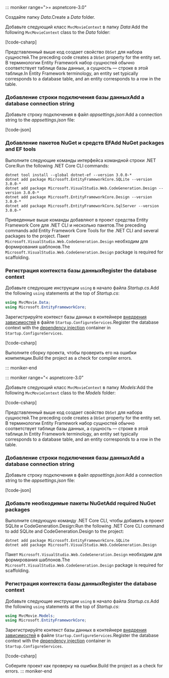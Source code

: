 ::: moniker range=">= aspnetcore-3.0"

<a name="dc"></a>

<span data-ttu-id="bbce0-101">Создайте папку *Data*.</span><span class="sxs-lookup"><span data-stu-id="bbce0-101">Create a *Data* folder.</span></span>

<span data-ttu-id="bbce0-102">Добавьте следующий класс `MvcMovieContext` в папку *Data*:</span><span class="sxs-lookup"><span data-stu-id="bbce0-102">Add the following `MvcMovieContext` class to the *Data* folder:</span></span>  

[!code-csharp[](~/tutorials/first-mvc-app/start-mvc/sample/MvcMovie3/zDocOnly/MvcMovieContext.cs?name=snippet)]

<span data-ttu-id="bbce0-103">Представленный выше код создает свойство `DbSet` для набора сущностей.</span><span class="sxs-lookup"><span data-stu-id="bbce0-103">The preceding code creates a `DbSet` property for the entity set.</span></span> <span data-ttu-id="bbce0-104">В терминологии Entity Framework набор сущностей обычно соответствует таблице базы данных, а сущность — строке в этой таблице.</span><span class="sxs-lookup"><span data-stu-id="bbce0-104">In Entity Framework terminology, an entity set typically corresponds to a database table, and an entity corresponds to a row in the table.</span></span>

<a name="cs"></a>

### <a name="add-a-database-connection-string"></a><span data-ttu-id="bbce0-105">Добавление строки подключения базы данных</span><span class="sxs-lookup"><span data-stu-id="bbce0-105">Add a database connection string</span></span>

<span data-ttu-id="bbce0-106">Добавьте строку подключения в файл *appsettings.json*:</span><span class="sxs-lookup"><span data-stu-id="bbce0-106">Add a connection string to the *appsettings.json* file:</span></span>

[!code-json[](~/tutorials/first-mvc-app/start-mvc/sample/MvcMovie3/appsettings_SQLite.json?highlight=10-12)]

### <a name="add-nuget-packages-and-ef-tools"></a><span data-ttu-id="bbce0-107">Добавление пакетов NuGet и средств EF</span><span class="sxs-lookup"><span data-stu-id="bbce0-107">Add NuGet packages and EF tools</span></span>

<span data-ttu-id="bbce0-108">Выполните следующие команды интерфейса командной строки .NET Core:</span><span class="sxs-lookup"><span data-stu-id="bbce0-108">Run the following .NET Core CLI commands:</span></span>

```console
dotnet tool install --global dotnet-ef --version 3.0.0-*
dotnet add package Microsoft.EntityFrameworkCore.SQLite --version 3.0.0-*
dotnet add package Microsoft.VisualStudio.Web.CodeGeneration.Design --version 3.0.0-*
dotnet add package Microsoft.EntityFrameworkCore.Design --version 3.0.0-*
dotnet add package Microsoft.EntityFrameworkCore.SqlServer --version 3.0.0-*
```

<span data-ttu-id="bbce0-109">Приведенные выше команды добавляют в проект средства Entity Framework Core для .NET CLI и несколько пакетов.</span><span class="sxs-lookup"><span data-stu-id="bbce0-109">The preceding commands add Entity Framework Core Tools for the .NET CLI and several packages to the project.</span></span> <span data-ttu-id="bbce0-110">Пакет `Microsoft.VisualStudio.Web.CodeGeneration.Design` необходим для формирования шаблонов.</span><span class="sxs-lookup"><span data-stu-id="bbce0-110">The `Microsoft.VisualStudio.Web.CodeGeneration.Design` package is required for scaffolding.</span></span>

<a name="reg"></a>

### <a name="register-the-database-context"></a><span data-ttu-id="bbce0-111">Регистрация контекста базы данных</span><span class="sxs-lookup"><span data-stu-id="bbce0-111">Register the database context</span></span>

<span data-ttu-id="bbce0-112">Добавьте следующие инструкции `using` в начало файла *Startup.cs*.</span><span class="sxs-lookup"><span data-stu-id="bbce0-112">Add the following `using` statements at the top of *Startup.cs*:</span></span>

```csharp
using MvcMovie.Data;
using Microsoft.EntityFrameworkCore;
```

<span data-ttu-id="bbce0-113">Зарегистрируйте контекст базы данных в контейнере [внедрения зависимостей](xref:fundamentals/dependency-injection) в файле `Startup.ConfigureServices`.</span><span class="sxs-lookup"><span data-stu-id="bbce0-113">Register the database context with the [dependency injection](xref:fundamentals/dependency-injection) container in `Startup.ConfigureServices`.</span></span>

[!code-csharp[](~/tutorials/first-mvc-app/start-mvc/sample/MvcMovie3/Startup.cs?name=snippet_UseSqlite&highlight=6-7)]

<span data-ttu-id="bbce0-114">Выполните сборку проекта, чтобы проверить его на ошибки компиляции.</span><span class="sxs-lookup"><span data-stu-id="bbce0-114">Build the project as a check for compiler errors.</span></span>

::: moniker-end

::: moniker range="< aspnetcore-3.0"

<span data-ttu-id="bbce0-115">Добавьте следующий класс `MvcMovieContext` в папку *Models*:</span><span class="sxs-lookup"><span data-stu-id="bbce0-115">Add the following `MvcMovieContext` class to the *Models* folder:</span></span>  

[!code-csharp[](~/tutorials/first-mvc-app/start-mvc/sample/MvcMovie22/Data/MvcMovieContext.cs)]

<span data-ttu-id="bbce0-116">Представленный выше код создает свойство `DbSet` для набора сущностей.</span><span class="sxs-lookup"><span data-stu-id="bbce0-116">The preceding code creates a `DbSet` property for the entity set.</span></span> <span data-ttu-id="bbce0-117">В терминологии Entity Framework набор сущностей обычно соответствует таблице базы данных, а сущность — строке в этой таблице.</span><span class="sxs-lookup"><span data-stu-id="bbce0-117">In Entity Framework terminology, an entity set typically corresponds to a database table, and an entity corresponds to a row in the table.</span></span>

<a name="cs"></a>

### <a name="add-a-database-connection-string"></a><span data-ttu-id="bbce0-118">Добавление строки подключения базы данных</span><span class="sxs-lookup"><span data-stu-id="bbce0-118">Add a database connection string</span></span>

<span data-ttu-id="bbce0-119">Добавьте строку подключения в файл *appsettings.json*:</span><span class="sxs-lookup"><span data-stu-id="bbce0-119">Add a connection string to the *appsettings.json* file:</span></span>

[!code-json[](~/tutorials/razor-pages/razor-pages-start/sample/RazorPagesMovie/appsettings_SQLite.json?highlight=8-10)]

### <a name="add-required-nuget-packages"></a><span data-ttu-id="bbce0-120">Добавьте необходимые пакеты NuGet</span><span class="sxs-lookup"><span data-stu-id="bbce0-120">Add required NuGet packages</span></span>

<span data-ttu-id="bbce0-121">Выполните следующую команду .NET Core CLI, чтобы добавить в проект SQLite и CodeGeneration.Design:</span><span class="sxs-lookup"><span data-stu-id="bbce0-121">Run the following .NET Core CLI command to add SQLite and CodeGeneration.Design  to the project:</span></span>

```console
dotnet add package Microsoft.EntityFrameworkCore.SQLite
dotnet add package Microsoft.VisualStudio.Web.CodeGeneration.Design
```

<span data-ttu-id="bbce0-122">Пакет `Microsoft.VisualStudio.Web.CodeGeneration.Design` необходим для формирования шаблонов.</span><span class="sxs-lookup"><span data-stu-id="bbce0-122">The `Microsoft.VisualStudio.Web.CodeGeneration.Design` package is required for scaffolding.</span></span>

<a name="reg"></a>

### <a name="register-the-database-context"></a><span data-ttu-id="bbce0-123">Регистрация контекста базы данных</span><span class="sxs-lookup"><span data-stu-id="bbce0-123">Register the database context</span></span>

<span data-ttu-id="bbce0-124">Добавьте следующие инструкции `using` в начало файла *Startup.cs*.</span><span class="sxs-lookup"><span data-stu-id="bbce0-124">Add the following `using` statements at the top of *Startup.cs*:</span></span>

```csharp
using MvcMovie.Models;
using Microsoft.EntityFrameworkCore;
```

<span data-ttu-id="bbce0-125">Зарегистрируйте контекст базы данных в контейнере [внедрения зависимостей](xref:fundamentals/dependency-injection) в файле `Startup.ConfigureServices`.</span><span class="sxs-lookup"><span data-stu-id="bbce0-125">Register the database context with the [dependency injection](xref:fundamentals/dependency-injection) container in `Startup.ConfigureServices`.</span></span>

[!code-csharp[](~/tutorials/first-mvc-app/start-mvc/sample/MvcMovie22/Startup.cs?name=snippet_UseSqlite&highlight=11-12)]

<span data-ttu-id="bbce0-126">Соберите проект как проверку на ошибки.</span><span class="sxs-lookup"><span data-stu-id="bbce0-126">Build the project as a check for errors.</span></span>
::: moniker-end
